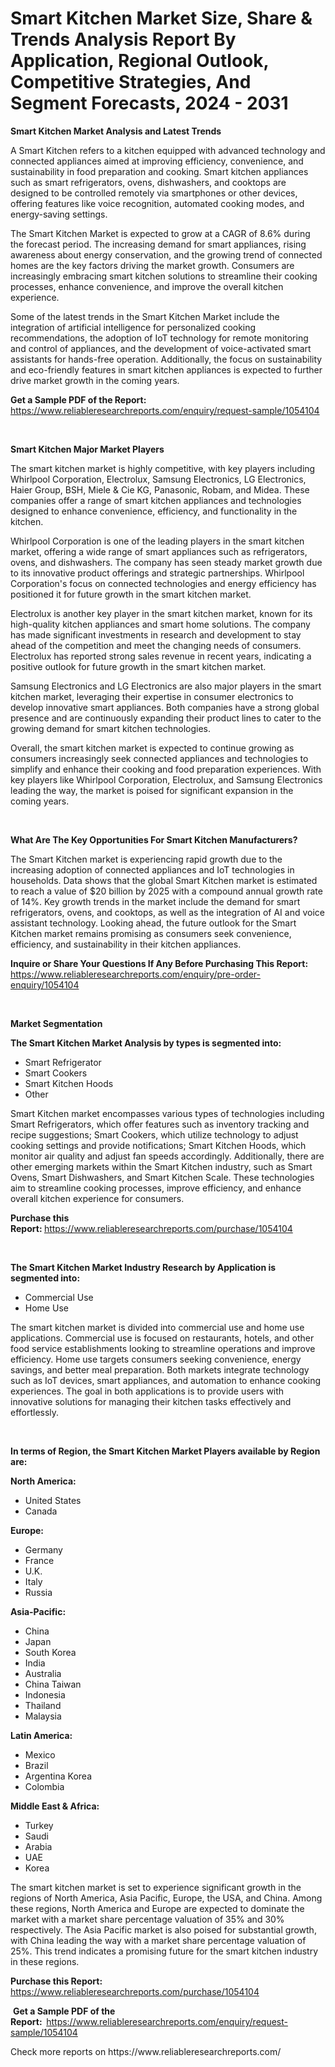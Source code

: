 <p><h1>Smart Kitchen Market Size, Share & Trends Analysis Report By Application, Regional Outlook, Competitive Strategies, And Segment Forecasts, 2024 - 2031</h1></p><p><strong>Smart Kitchen Market Analysis and Latest Trends</strong></p>
<p><p>A Smart Kitchen refers to a kitchen equipped with advanced technology and connected appliances aimed at improving efficiency, convenience, and sustainability in food preparation and cooking. Smart kitchen appliances such as smart refrigerators, ovens, dishwashers, and cooktops are designed to be controlled remotely via smartphones or other devices, offering features like voice recognition, automated cooking modes, and energy-saving settings.</p><p>The Smart Kitchen Market is expected to grow at a CAGR of 8.6% during the forecast period. The increasing demand for smart appliances, rising awareness about energy conservation, and the growing trend of connected homes are the key factors driving the market growth. Consumers are increasingly embracing smart kitchen solutions to streamline their cooking processes, enhance convenience, and improve the overall kitchen experience.</p><p>Some of the latest trends in the Smart Kitchen Market include the integration of artificial intelligence for personalized cooking recommendations, the adoption of IoT technology for remote monitoring and control of appliances, and the development of voice-activated smart assistants for hands-free operation. Additionally, the focus on sustainability and eco-friendly features in smart kitchen appliances is expected to further drive market growth in the coming years.</p></p>
<p><strong>Get a Sample PDF of the Report:&nbsp;</strong> <a href="https://www.reliableresearchreports.com/enquiry/request-sample/1054104">https://www.reliableresearchreports.com/enquiry/request-sample/1054104</a></p>
<p>&nbsp;</p>
<p><strong>Smart Kitchen Major Market Players</strong></p>
<p><p>The smart kitchen market is highly competitive, with key players including Whirlpool Corporation, Electrolux, Samsung Electronics, LG Electronics, Haier Group, BSH, Miele & Cie KG, Panasonic, Robam, and Midea. These companies offer a range of smart kitchen appliances and technologies designed to enhance convenience, efficiency, and functionality in the kitchen.</p><p>Whirlpool Corporation is one of the leading players in the smart kitchen market, offering a wide range of smart appliances such as refrigerators, ovens, and dishwashers. The company has seen steady market growth due to its innovative product offerings and strategic partnerships. Whirlpool Corporation's focus on connected technologies and energy efficiency has positioned it for future growth in the smart kitchen market.</p><p>Electrolux is another key player in the smart kitchen market, known for its high-quality kitchen appliances and smart home solutions. The company has made significant investments in research and development to stay ahead of the competition and meet the changing needs of consumers. Electrolux has reported strong sales revenue in recent years, indicating a positive outlook for future growth in the smart kitchen market.</p><p>Samsung Electronics and LG Electronics are also major players in the smart kitchen market, leveraging their expertise in consumer electronics to develop innovative smart appliances. Both companies have a strong global presence and are continuously expanding their product lines to cater to the growing demand for smart kitchen technologies.</p><p>Overall, the smart kitchen market is expected to continue growing as consumers increasingly seek connected appliances and technologies to simplify and enhance their cooking and food preparation experiences. With key players like Whirlpool Corporation, Electrolux, and Samsung Electronics leading the way, the market is poised for significant expansion in the coming years.</p></p>
<p>&nbsp;</p>
<p><strong>What Are The Key Opportunities For Smart Kitchen Manufacturers?</strong></p>
<p><p>The Smart Kitchen market is experiencing rapid growth due to the increasing adoption of connected appliances and IoT technologies in households. Data shows that the global Smart Kitchen market is estimated to reach a value of $20 billion by 2025 with a compound annual growth rate of 14%. Key growth trends in the market include the demand for smart refrigerators, ovens, and cooktops, as well as the integration of AI and voice assistant technology. Looking ahead, the future outlook for the Smart Kitchen market remains promising as consumers seek convenience, efficiency, and sustainability in their kitchen appliances.</p></p>
<p><strong>Inquire or Share Your Questions If Any Before Purchasing This Report:</strong> <a href="https://www.reliableresearchreports.com/enquiry/pre-order-enquiry/1054104">https://www.reliableresearchreports.com/enquiry/pre-order-enquiry/1054104</a></p>
<p>&nbsp;</p>
<p><strong>Market Segmentation</strong></p>
<p><strong>The Smart Kitchen Market Analysis by types is segmented into:</strong></p>
<p><ul><li>Smart Refrigerator</li><li>Smart Cookers</li><li>Smart Kitchen Hoods</li><li>Other</li></ul></p>
<p><p>Smart Kitchen market encompasses various types of technologies including Smart Refrigerators, which offer features such as inventory tracking and recipe suggestions; Smart Cookers, which utilize technology to adjust cooking settings and provide notifications; Smart Kitchen Hoods, which monitor air quality and adjust fan speeds accordingly. Additionally, there are other emerging markets within the Smart Kitchen industry, such as Smart Ovens, Smart Dishwashers, and Smart Kitchen Scale. These technologies aim to streamline cooking processes, improve efficiency, and enhance overall kitchen experience for consumers.</p></p>
<p><strong>Purchase this Report:&nbsp;</strong><a href="https://www.reliableresearchreports.com/purchase/1054104">https://www.reliableresearchreports.com/purchase/1054104</a></p>
<p>&nbsp;</p>
<p><strong>The Smart Kitchen Market Industry Research by Application is segmented into:</strong></p>
<p><ul><li>Commercial Use</li><li>Home Use</li></ul></p>
<p><p>The smart kitchen market is divided into commercial use and home use applications. Commercial use is focused on restaurants, hotels, and other food service establishments looking to streamline operations and improve efficiency. Home use targets consumers seeking convenience, energy savings, and better meal preparation. Both markets integrate technology such as IoT devices, smart appliances, and automation to enhance cooking experiences. The goal in both applications is to provide users with innovative solutions for managing their kitchen tasks effectively and effortlessly.</p></p>
<p>&nbsp;</p>
<p><strong>In terms of Region, the Smart Kitchen Market Players available by Region are:</strong></p>
<p>
    <p> <strong> North America: </strong>
        <ul>
            <li>United States</li>
            <li>Canada</li>
        </ul>
        </p> 
    <p> <strong> Europe: </strong>
        <ul>
            <li>Germany</li>
            <li>France</li>
            <li>U.K.</li>
            <li>Italy</li>
            <li>Russia</li>
        </ul>
        </p> 
    <p> <strong> Asia-Pacific: </strong>
        <ul>
            <li>China</li>
            <li>Japan</li>
            <li>South Korea</li>
            <li>India</li>
            <li>Australia</li>
            <li>China Taiwan</li>
            <li>Indonesia</li>
            <li>Thailand</li>
            <li>Malaysia</li>
        </ul>
        </p> 
    <p> <strong> Latin America: </strong>
        <ul>
            <li>Mexico</li>
            <li>Brazil</li>
            <li>Argentina Korea</li>
            <li>Colombia</li>
        </ul>
        </p> 
    <p> <strong> Middle East & Africa: </strong>
        <ul>
            <li>Turkey</li>
            <li>Saudi</li>
            <li>Arabia</li>
            <li>UAE</li>
            <li>Korea</li>
        </ul>
    </p>
    </p>
<p><p>The smart kitchen market is set to experience significant growth in the regions of North America, Asia Pacific, Europe, the USA, and China. Among these regions, North America and Europe are expected to dominate the market with a market share percentage valuation of 35% and 30% respectively. The Asia Pacific market is also poised for substantial growth, with China leading the way with a market share percentage valuation of 25%. This trend indicates a promising future for the smart kitchen industry in these regions.</p></p>
<p><strong>Purchase this Report: </strong><a href="https://www.reliableresearchreports.com/purchase/1054104">https://www.reliableresearchreports.com/purchase/1054104</a></p>
<p>&nbsp;<strong>Get a Sample PDF of the Report:&nbsp;&nbsp;</strong><a href="https://www.reliableresearchreports.com/enquiry/request-sample/1054104">https://www.reliableresearchreports.com/enquiry/request-sample/1054104</a></p>
<p><strong></strong></p>
<p>Check more reports on https://www.reliableresearchreports.com/</p>